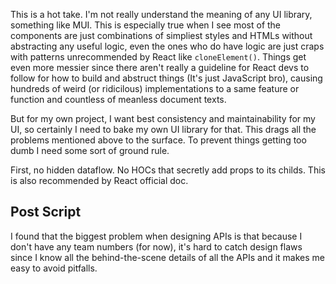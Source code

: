 This is a hot take. I'm not really understand the meaning of any UI library, something like MUI. This is especially true when I see most of the components are just combinations of simpliest styles and HTMLs without abstracting any useful logic, even the ones who do have logic are just craps with patterns unrecommended by React like `cloneElement()`. Things get even more messier since there aren't really a guideline for React devs to follow for how to build and abstruct things (It's just JavaScript bro), causing hundreds of weird (or ridicilous) implementations to a same feature or function and countless of meanless document texts.

But for my own project, I want best consistency and maintainability for my UI, so certainly I need to bake my own UI library for that. This drags all the problems mentioned above to the surface. To prevent things getting too dumb I need some sort of ground rule.

First, no hidden dataflow. No HOCs that secretly add props to its childs. This is also recommended by React official doc.

## Post Script
I found that the biggest problem when designing APIs is that because I don't have any team numbers (for now), it's hard to catch design flaws since I know all the behind-the-scene details of all the APIs and it makes me easy to avoid pitfalls.